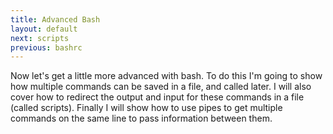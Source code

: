 ```yaml
---
title: Advanced Bash
layout: default
next: scripts
previous: bashrc
---
```


Now let's get a little more advanced with bash.  To do this I'm going to show
how multiple commands can be saved in a file, and called later.  I will also
cover how to redirect the output and input for these commands in a file (called
scripts).  Finally I will show how to use pipes to get multiple commands on the
same line to pass information between them.
